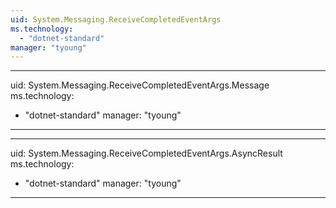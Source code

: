 ```yaml
---
uid: System.Messaging.ReceiveCompletedEventArgs
ms.technology: 
  - "dotnet-standard"
manager: "tyoung"
---
```


---
uid: System.Messaging.ReceiveCompletedEventArgs.Message
ms.technology: 
  - "dotnet-standard"
manager: "tyoung"
---

---
uid: System.Messaging.ReceiveCompletedEventArgs.AsyncResult
ms.technology: 
  - "dotnet-standard"
manager: "tyoung"
---
